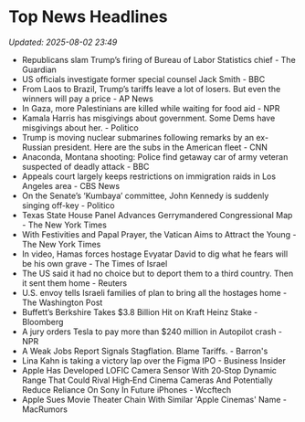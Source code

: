 # Top News Headlines

_Updated: 2025-08-02 23:49_

- Republicans slam Trump’s firing of Bureau of Labor Statistics chief - The Guardian
- US officials investigate former special counsel Jack Smith - BBC
- From Laos to Brazil, Trump’s tariffs leave a lot of losers. But even the winners will pay a price - AP News
- In Gaza, more Palestinians are killed while waiting for food aid - NPR
- Kamala Harris has misgivings about government. Some Dems have misgivings about her. - Politico
- Trump is moving nuclear submarines following remarks by an ex-Russian president. Here are the subs in the American fleet - CNN
- Anaconda, Montana shooting: Police find getaway car of army veteran suspected of deadly attack - BBC
- Appeals court largely keeps restrictions on immigration raids in Los Angeles area - CBS News
- On the Senate’s ‘Kumbaya’ committee, John Kennedy is suddenly singing off-key - Politico
- Texas State House Panel Advances Gerrymandered Congressional Map - The New York Times
- With Festivities and Papal Prayer, the Vatican Aims to Attract the Young - The New York Times
- In video, Hamas forces hostage Evyatar David to dig what he fears will be his own grave - The Times of Israel
- The US said it had no choice but to deport them to a third country. Then it sent them home - Reuters
- U.S. envoy tells Israeli families of plan to bring all the hostages home - The Washington Post
- Buffett’s Berkshire Takes $3.8 Billion Hit on Kraft Heinz Stake - Bloomberg
- A jury orders Tesla to pay more than $240 million in Autopilot crash - NPR
- A Weak Jobs Report Signals Stagflation. Blame Tariffs. - Barron's
- Lina Kahn is taking a victory lap over the Figma IPO - Business Insider
- Apple Has Developed LOFIC Camera Sensor With 20‑Stop Dynamic Range That Could Rival High‑End Cinema Cameras And Potentially Reduce Reliance On Sony In Future iPhones - Wccftech
- Apple Sues Movie Theater Chain With Similar 'Apple Cinemas' Name - MacRumors